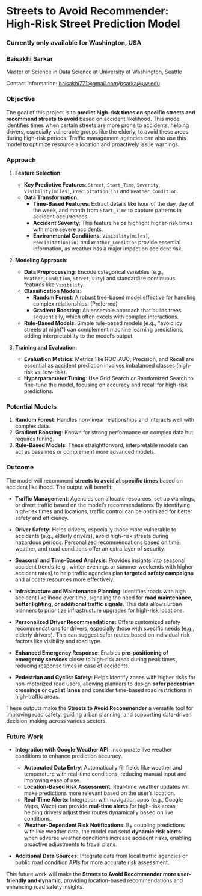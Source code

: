 # Streets to Avoid Recommender: High-Risk Street Prediction Model

### Currently only available for Washington, USA

### Baisakhi Sarkar
Master of Science in Data Science at University of Washington, Seattle

Contact Information: baisakhi771@gmail.com/bsarka@uw.edu

### Objective
The goal of this project is to **predict high-risk times on specific streets and recommend streets to avoid** based on accident likelihood. This model identifies times when certain streets are more prone to accidents, helping drivers, especially vulnerable groups like the elderly, to avoid these areas during high-risk periods. Traffic management agencies can also use this model to optimize resource allocation and proactively issue warnings.

### Approach

1. **Feature Selection**:
   - **Key Predictive Features**: `Street`, `Start_Time`, `Severity`, `Visibility(miles)`, `Precipitation(in)` and `Weather_Condition`.
   - **Data Transformation**:
     - **Time-Based Features**: Extract details like hour of the day, day of the week, and month from `Start_Time` to capture patterns in accident occurrences.
     - **Accident Severity**: This feature helps highlight higher-risk times with more severe accidents.
     - **Environmental Conditions**: `Visibility(miles)`, `Precipitation(in)` and `Weather_Condition` provide essential information, as weather has a major impact on accident risk.

2. **Modeling Approach**:
   - **Data Preprocessing**: Encode categorical variables (e.g., `Weather_Condition`, `Street`, `City`) and standardize continuous features like `Visibility`.
   - **Classification Models**:
     - **Random Forest**: A robust tree-based model effective for handling complex relationships. (Preferred)
     - **Gradient Boosting**: An ensemble approach that builds trees sequentially, which often excels with complex interactions.
   - **Rule-Based Models**: Simple rule-based models (e.g., "avoid icy streets at night") can complement machine learning predictions, adding interpretability to the model’s output.

3. **Training and Evaluation**:
   - **Evaluation Metrics**: Metrics like ROC-AUC, Precision, and Recall are essential as accident prediction involves imbalanced classes (high-risk vs. low-risk).
   - **Hyperparameter Tuning**: Use Grid Search or Randomized Search to fine-tune the model, focusing on accuracy and recall for high-risk predictions.

### Potential Models

1. **Random Forest**: Handles non-linear relationships and interacts well with complex data.
2. **Gradient Boosting**: Known for strong performance on complex data but requires tuning.
3. **Rule-Based Models**: These straightforward, interpretable models can act as baselines or complement more advanced models.

### Outcome

The model will recommend **streets to avoid at specific times** based on accident likelihood. The output will benefit:

- **Traffic Management**: Agencies can allocate resources, set up warnings, or divert traffic based on the model’s recommendations. By identifying high-risk times and locations, traffic control can be optimized for better safety and efficiency.

- **Driver Safety**: Helps drivers, especially those more vulnerable to accidents (e.g., elderly drivers), avoid high-risk streets during hazardous periods. Personalized recommendations based on time, weather, and road conditions offer an extra layer of security.

- **Seasonal and Time-Based Analysis**: Provides insights into seasonal accident trends (e.g., winter evenings or summer weekends with higher accident rates) to help traffic agencies plan **targeted safety campaigns** and allocate resources more effectively.

- **Infrastructure and Maintenance Planning**: Identifies roads with high accident likelihood over time, signaling the need for **road maintenance, better lighting, or additional traffic signals**. This data allows urban planners to prioritize infrastructure upgrades for high-risk locations.

- **Personalized Driver Recommendations**: Offers customized safety recommendations for drivers, especially those with specific needs (e.g., elderly drivers). This can suggest safer routes based on individual risk factors like visibility and road type.

- **Enhanced Emergency Response**: Enables **pre-positioning of emergency services** closer to high-risk areas during peak times, reducing response times in case of accidents.

- **Pedestrian and Cyclist Safety**: Helps identify zones with higher risks for non-motorized road users, allowing planners to design **safer pedestrian crossings or cyclist lanes** and consider time-based road restrictions in high-traffic areas.

These outputs make the **Streets to Avoid Recommender** a versatile tool for improving road safety, guiding urban planning, and supporting data-driven decision-making across various sectors.


### Future Work

- **Integration with Google Weather API**: Incorporate live weather conditions to enhance prediction accuracy.
  
  - **Automated Data Entry**: Automatically fill fields like weather and temperature with real-time conditions, reducing manual input and improving ease of use.
  - **Location-Based Risk Assessment**: Real-time weather updates will make predictions more relevant based on the user’s location.
  - **Real-Time Alerts**: Integration with navigation apps (e.g., Google Maps, Waze) can provide **real-time alerts** for high-risk areas, helping drivers adjust their routes dynamically based on live conditions.
  - **Weather-Dependent Risk Notifications**: By coupling predictions with live weather data, the model can send **dynamic risk alerts** when adverse weather conditions increase accident risks, enabling proactive adjustments to travel plans.

- **Additional Data Sources**: Integrate data from local traffic agencies or public road condition APIs for more accurate risk assessment.

This future work will make the **Streets to Avoid Recommender more user-friendly and dynamic**, providing location-based recommendations and enhancing road safety insights.
